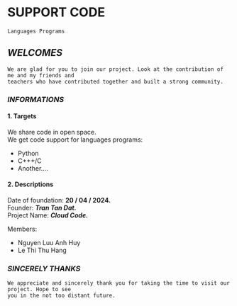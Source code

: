 # **SUPPORT CODE**

    Languages Programs

## **_WELCOMES_**

    We are glad for you to join our project. Look at the contribution of me and my friends and
    teachers who have contributed together and built a strong community.

### **_INFORMATIONS_**

#### 1. Targets

We share code in open space.  
We get code support for languages programs:

- Python
- C+++/C
- Another....

#### 2. Descriptions

Date of foundation: **20 / 04 / 2024.**  
Founder: **_Tran Tan Dat._**  
Project Name: **_Cloud Code._**

Members:

- Nguyen Luu Anh Huy
- Le Thi Thu Hang

### **_SINCERELY THANKS_**

    We appreciate and sincerely thank you for taking the time to visit our project. Hope to see
    you in the not too distant future.
